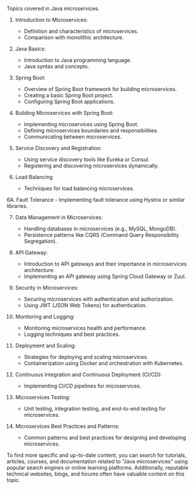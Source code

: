 Topics covered in Java microservices. 

1. Introduction to Microservices:
    - Definition and characteristics of microservices.
    - Comparison with monolithic architecture.

2. Java Basics:
    - Introduction to Java programming language.
    - Java syntax and concepts.

3. Spring Boot:
    - Overview of Spring Boot framework for building microservices.
    - Creating a basic Spring Boot project.
    - Configuring Spring Boot applications.

4. Building Microservices with Spring Boot:
    - Implementing microservices using Spring Boot.
    - Defining microservices boundaries and responsibilities.
    - Communicating between microservices.

5. Service Discovery and Registration:
    - Using service discovery tools like Eureka or Consul.
    - Registering and discovering microservices dynamically.

6. Load Balancing
    - Techniques for load balancing microservices.

6A. Fault Tolerance
    - Implementing fault tolerance using Hystrix or similar libraries.

7. Data Management in Microservices:
    - Handling databases in microservices (e.g., MySQL, MongoDB).
    - Persistence patterns like CQRS (Command Query Responsibility Segregation).

8. API Gateway:
    - Introduction to API gateways and their importance in microservices architecture.
    - Implementing an API gateway using Spring Cloud Gateway or Zuul.

9. Security in Microservices:
    - Securing microservices with authentication and authorization.
    - Using JWT (JSON Web Tokens) for authentication.

10. Monitoring and Logging:
    - Monitoring microservices health and performance.
    - Logging techniques and best practices.

11. Deployment and Scaling:
    - Strategies for deploying and scaling microservices.
    - Containerization using Docker and orchestration with Kubernetes.

12. Continuous Integration and Continuous Deployment (CI/CD):
    - Implementing CI/CD pipelines for microservices.

13. Microservices Testing:
    - Unit testing, integration testing, and end-to-end testing for microservices.

14. Microservices Best Practices and Patterns:
    - Common patterns and best practices for designing and developing microservices.

To find more specific and up-to-date content, you can search for tutorials, articles, courses, and documentation related to "Java microservices" using popular search engines or online learning platforms. Additionally, reputable technical websites, blogs, and forums often have valuable content on this topic.